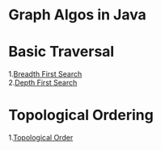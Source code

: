 # Graph Algos in Java

# Basic Traversal

1.[Breadth First Search](https://github.com/vishalagg/Graph_Java/tree/master/src/main/java/BredthFirstSearch)<br />
2.[Depth First Search](https://github.com/vishalagg/Graph_Java/tree/master/src/main/java/DepthFirstSearch)<br />

# Topological Ordering

1.[Topological Order](https://github.com/vishalagg/Graph_Java/tree/master/src/main/java/TopologicalOrder/TopologicalOrdering)<br />

